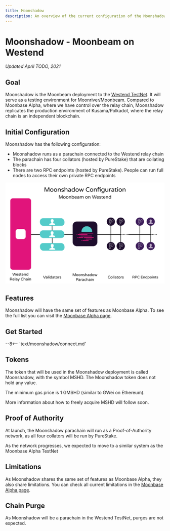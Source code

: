 ```yaml
---
title: Moonshadow
description: An overview of the current configuration of the Moonshadow TestNetand information on how to start building on it using Solidity.
---
```


# Moonshadow - Moonbeam on Westend

_Updated April TODO, 2021_

## Goal

Moonshadow is the Moonbeam deployment to the [Westend TestNet](https://polkadot.network/westend-introducing-a-new-testnet-for-polkadot-and-kusama/). It will serve as a testing environment for Moonriver/Moonbeam. Compared to Moonbase Alpha, where we have control over the relay chain, Moonshadow replicates the production environment of Kusama/Polkadot, where the relay chain is an independent blockchain.

## Initial Configuration

Moonshadow has the following configuration:

 - Moonshadow runs as a parachain connected to the Westend relay chain
 - The parachain has four collators (hosted by PureStake) that are collating blocks
 - There are two RPC endpoints (hosted by PureStake). People can run full nodes to access their own private RPC endpoints

![Moonshadow Diagram](/images/moonshadow/moonshadow-diagram-v1.png)

## Features

Moonshadow will have the same set of features as Moonbase Alpha. To see the full list you can visit the [Moonbase Alpha page](/networks/moonbase/#features).

## Get Started

--8<-- 'text/moonshadow/connect.md'


## Tokens

The token that will be used in the Moonshadow deployment is called Moonshadow, with the symbol MSHD. The Moonshadow token does not hold any value. 

The minimum gas price is 1 GMSHD (similar to GWei on Ethereum).

More information about how to freely acquire MSHD will follow soon.

## Proof of Authority

At launch, the Moonshadow parachain will run as a Proof-of-Authority network, as all four collators will be run by PureStake.

As the network progresses, we expected to move to a similar system as the Moonbase Alpha TestNet

## Limitations

As Moonshadow shares the same set of features as Moonbase Alpha, they also share limitations. You can check all current limitations in the [Moonbase Alpha page](/networks/moonbase/#limitations).

## Chain Purge

As Moonshadow will be a parachain in the Westend TestNet, purges are not expected.

